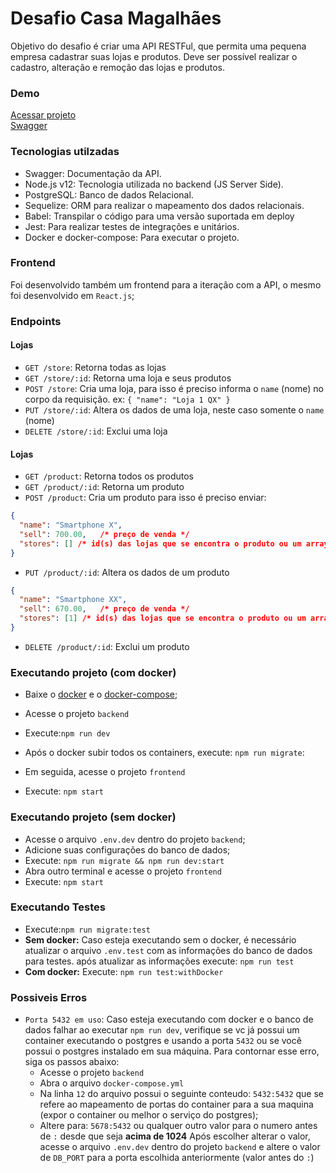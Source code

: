# Desafio Casa Magalhães
Objetivo do desafio é criar uma API RESTFul, que permita uma pequena empresa cadastrar suas lojas e produtos. Deve ser possível realizar o cadastro, alteração e remoção das lojas e produtos.

### Demo
[Acessar projeto](https://cm-ten.vercel.app/)
<br />
[Swagger](https://lower-goose-87792.herokuapp.com/api-docs/)

### Tecnologias utilzadas
- Swagger: Documentação da API.
- Node.js v12: Tecnologia utilizada no backend (JS Server Side).
- PostgreSQL: Banco de dados Relacional.
- Sequelize: ORM para realizar o mapeamento dos dados relacionais.
- Babel: Transpilar o código para uma versão suportada em deploy
- Jest: Para realizar testes de integrações e unitários.
- Docker e docker-compose: Para executar o projeto.

### Frontend
Foi desenvolvido também um frontend para a iteração com a API, o mesmo foi desenvolvido em `React.js`;

### Endpoints
#### Lojas
- `GET /store`: Retorna todas as lojas
- `GET /store/:id`: Retorna uma loja e seus produtos
- `POST /store`: Cria uma loja, para isso é preciso informa o `name` (nome) no corpo da requisição. ex: `{ "name": "Loja 1 QX" }`
- `PUT /store/:id`: Altera os dados de uma loja, neste caso somente o `name` (nome)
- `DELETE /store/:id`: Exclui uma loja

#### Lojas
- `GET /product`: Retorna todos os produtos
- `GET /product/:id`: Retorna um produto
- `POST /product`: Cria um produto para isso é preciso enviar:
```json
{
  "name": "Smartphone X",
  "sell": 700.00,   /* preço de venda */
  "stores": [] /* id(s) das lojas que se encontra o produto ou um array vazio */
}
```
- `PUT /product/:id`: Altera os dados de um produto
```json
{
  "name": "Smartphone XX",
  "sell": 670.00,   /* preço de venda */
  "stores": [1] /* id(s) das lojas que se encontra o produto ou um array vazio */
}
```
- `DELETE /product/:id`: Exclui um produto

### Executando projeto (com docker)
- Baixe o [docker](https://docs.docker.com/get-docker/) e o [docker-compose](https://docs.docker.com/compose/install/);

- Acesse o projeto `backend`
- Execute:`npm run dev`
- Após o docker subir todos os containers, execute: `npm run migrate`:
- Em seguida, acesse o projeto `frontend`
- Execute: `npm start`

### Executando projeto (sem docker)
- Acesse o arquivo `.env.dev` dentro do projeto `backend`;
- Adicione suas configurações do banco de dados;
- Execute: `npm run migrate && npm run dev:start`
- Abra outro terminal e acesse o projeto `frontend`
- Execute: `npm start`

### Executando Testes
- Execute:`npm run migrate:test`
- **Sem docker:** Caso esteja executando sem o docker, é necessário atualizar o arquivo `.env.test` com as informações do banco de dados para testes. após atualizar as informações execute: `npm run test`
- **Com docker:** Execute: `npm run test:withDocker`


### Possiveis Erros
- `Porta 5432 em uso`:
Caso esteja executando com docker e o banco de dados falhar ao executar `npm run dev`, verifique se vc já possui um container executando o postgres e usando a porta `5432` ou se você possui o postgres instalado em sua máquina. Para contornar esse erro, siga os passos abaixo:
  -  Acesse o projeto `backend`
  - Abra o arquivo `docker-compose.yml`
  - Na linha `12` do arquivo possui o seguinte conteudo: `5432:5432` que se refere ao mapeamento de portas do container para a sua maquina (expor o container ou melhor o serviço do postgres);
  - Altere para: `5678:5432` ou qualquer outro valor para o numero antes de `:` desde que seja **acima de 1024**
  Após escolher alterar o valor, acesse o arquivo `.env.dev` dentro do projeto `backend` e altere o valor de `DB_PORT` para a porta escolhida anteriormente (valor antes do `:`)